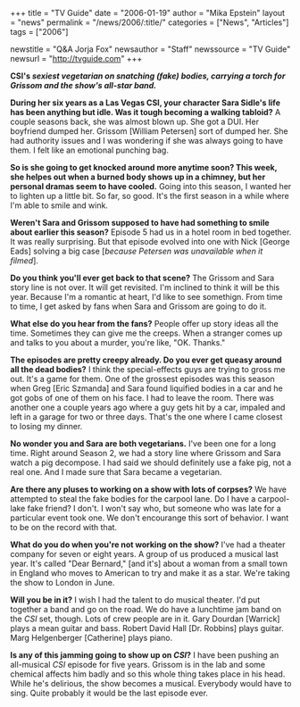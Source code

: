 +++
title = "TV Guide"
date = "2006-01-19"
author = "Mika Epstein"
layout = "news"
permalink = "/news/2006/:title/"
categories = ["News", "Articles"]
tags = ["2006"]

newstitle = "Q&A Jorja Fox"
newsauthor = "Staff"
newssource = "TV Guide"
newsurl = "http://tvguide.com"
+++

**CSI's *sexiest vegetarian on snatching (fake) bodies, carrying a torch for Grissom and the show's all-star band.***

**During her six years as a Las Vegas CSI, your character Sara Sidle's life has been anything but idle. Was it tough becoming a walking tabloid?** A couple seasons back, she was almost blown up. She got a DUI. Her boyfriend dumped her. Grissom [William Petersen] sort of dumped her. She had authority issues and I was wondering if she was always going to have them. I felt like an emotional punching bag.

**So is she going to get knocked around more anytime soon? This week, she helpes out when a burned body shows up in a chimney, but her personal dramas seem to have cooled.** Going into this season, I wanted her to lighten up a little bit. So far, so good. It's the first season in a while where I'm able to smile and wink.

**Weren't Sara and Grissom supposed to have had something to smile about earlier this season?** Episode 5 had us in a hotel room in bed together. It was really surprising. But that episode evolved into one with Nick [George Eads] solving a big case [*because Petersen was unavailable when it filmed*].

**Do you think you'll ever get back to that scene?** The Grissom and Sara story line is not over. It will get revisited. I'm inclined to think it will be this year. Because I'm a romantic at heart, I'd like to see somethign. From time to time, I get asked by fans when Sara and Grissom are going to do it.

**What else do you hear from the fans?** People offer up story ideas all the time. Sometimes they can give me the creeps. When a stranger comes up and talks to you about a murder, you're like, "OK. Thanks."

**The episodes are pretty creepy already. Do you ever get queasy around all the dead bodies?** I think the special-effects guys are trying to gross me out. It's a game for them. One of the grossest episodes was this season when Greg [Eric Szmanda] and Sara found liquified bodies in a car and he got gobs of one of them on his face. I had to leave the room. There was another one a couple years ago where a guy gets hit by a car, impaled and left in a garage for two or three days. That's the one where I came closest to losing my dinner.

**No wonder you and Sara are both vegetarians.** I've been one for a long time. Right around Season 2, we had a story line where Grissom and Sara watch a pig decompose. I had said we should definitely use a fake pig, not a real one. And I made sure that Sara became a vegetarian.

**Are there any pluses to working on a show with lots of corpses?** We have attempted to steal the fake bodies for the carpool lane. Do I have a carpool-lake fake friend? I don't. I won't say who, but someone who was late for a particular event took one. We don't encourange this sort of behavior. I want to be on the record with that.

**What do you do when you're not working on the show?** I've had a theater company for seven or eight years. A group of us produced a musical last year. It's called "Dear Bernard," [and it's] about a woman from a small town in England who moves to American to try and make it as a star. We're taking the show to London in June.

**Will you be in it?** I wish I had the talent to do musical theater. I'd put together a band and go on the road. We do have a lunchtime jam band on the *CSI* set, though. Lots of crew people are in it. Gary Dourdan [Warrick] plays a mean guitar and bass. Robert David Hall [Dr. Robbins] plays guitar. Marg Helgenberger [Catherine] plays piano.

**Is any of this jamming going to show up on *CSI*?** I have been pushing an all-musical *CSI* episode for five years. Grissom is in the lab and some chemical affects him badly and so this whole thing takes place in his head. While he's delirious, the show becomes a musical. Everybody would have to sing. Quite probably it would be the last episode ever.

